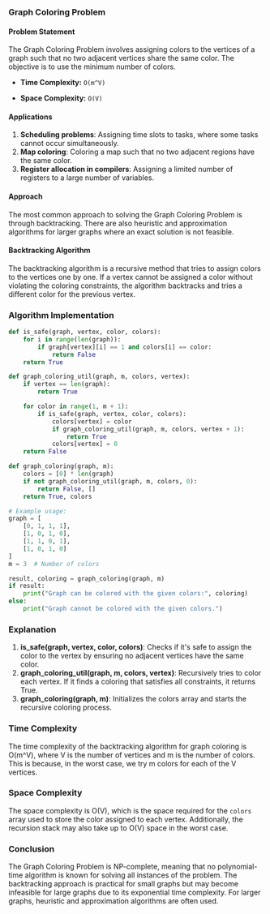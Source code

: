 ### Graph Coloring Problem

#### Problem Statement
The Graph Coloring Problem involves assigning colors to the vertices of a graph such that no two adjacent vertices share the same color. The objective is to use the minimum number of colors.

- **Time Complexity:** `O(m^V)`

- **Space Complexity:** `O(V)`

#### Applications
1. **Scheduling problems**: Assigning time slots to tasks, where some tasks cannot occur simultaneously.
2. **Map coloring**: Coloring a map such that no two adjacent regions have the same color.
3. **Register allocation in compilers**: Assigning a limited number of registers to a large number of variables.

#### Approach
The most common approach to solving the Graph Coloring Problem is through backtracking. There are also heuristic and approximation algorithms for larger graphs where an exact solution is not feasible.

#### Backtracking Algorithm
The backtracking algorithm is a recursive method that tries to assign colors to the vertices one by one. If a vertex cannot be assigned a color without violating the coloring constraints, the algorithm backtracks and tries a different color for the previous vertex.

### Algorithm Implementation

```python
def is_safe(graph, vertex, color, colors):
    for i in range(len(graph)):
        if graph[vertex][i] == 1 and colors[i] == color:
            return False
    return True

def graph_coloring_util(graph, m, colors, vertex):
    if vertex == len(graph):
        return True

    for color in range(1, m + 1):
        if is_safe(graph, vertex, color, colors):
            colors[vertex] = color
            if graph_coloring_util(graph, m, colors, vertex + 1):
                return True
            colors[vertex] = 0
    return False

def graph_coloring(graph, m):
    colors = [0] * len(graph)
    if not graph_coloring_util(graph, m, colors, 0):
        return False, []
    return True, colors

# Example usage:
graph = [
    [0, 1, 1, 1],
    [1, 0, 1, 0],
    [1, 1, 0, 1],
    [1, 0, 1, 0]
]
m = 3  # Number of colors

result, coloring = graph_coloring(graph, m)
if result:
    print("Graph can be colored with the given colors:", coloring)
else:
    print("Graph cannot be colored with the given colors.")
```

### Explanation
1. **is_safe(graph, vertex, color, colors)**: Checks if it's safe to assign the color to the vertex by ensuring no adjacent vertices have the same color.
2. **graph_coloring_util(graph, m, colors, vertex)**: Recursively tries to color each vertex. If it finds a coloring that satisfies all constraints, it returns True.
3. **graph_coloring(graph, m)**: Initializes the colors array and starts the recursive coloring process.

### Time Complexity
The time complexity of the backtracking algorithm for graph coloring is O(m^V), where V is the number of vertices and m is the number of colors. This is because, in the worst case, we try m colors for each of the V vertices.

### Space Complexity
The space complexity is O(V), which is the space required for the `colors` array used to store the color assigned to each vertex. Additionally, the recursion stack may also take up to O(V) space in the worst case.

### Conclusion
The Graph Coloring Problem is NP-complete, meaning that no polynomial-time algorithm is known for solving all instances of the problem. The backtracking approach is practical for small graphs but may become infeasible for large graphs due to its exponential time complexity. For larger graphs, heuristic and approximation algorithms are often used.